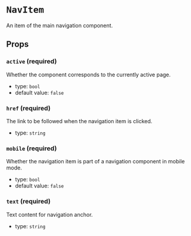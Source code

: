 `NavItem`
=========

An item of the main navigation component.

Props
-----

### `active` (required)

Whether the component corresponds to the currently active page.

- type: `bool`
- default value: `false`


### `href` (required)

The link to be followed when the navigation item is clicked.

- type: `string`


### `mobile` (required)

Whether the navigation item is part of a navigation component in mobile mode.

- type: `bool`
- default value: `false`


### `text` (required)

Text content for navigation anchor.

- type: `string`

